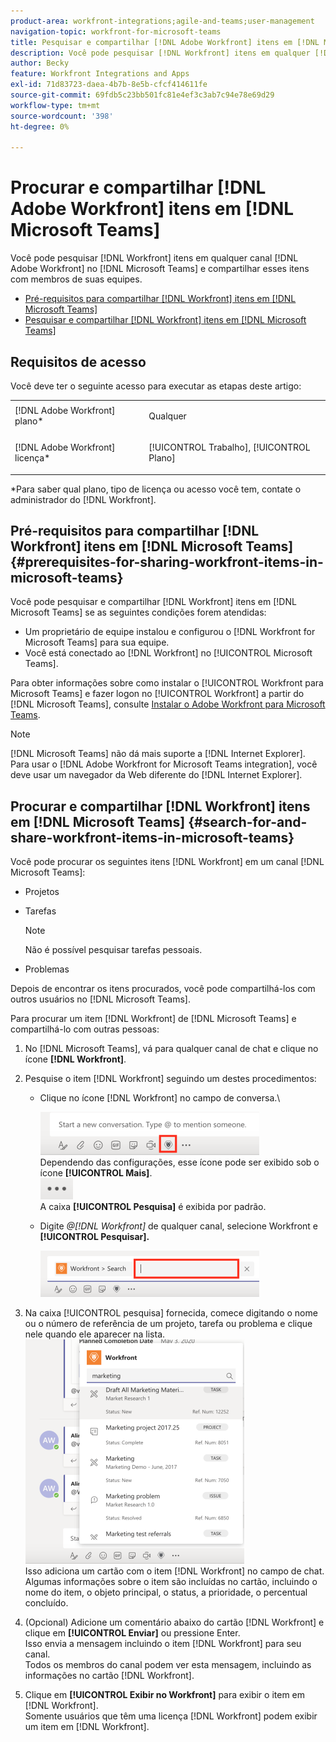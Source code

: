 ```yaml
---
product-area: workfront-integrations;agile-and-teams;user-management
navigation-topic: workfront-for-microsoft-teams
title: Pesquisar e compartilhar [!DNL Adobe Workfront] itens em [!DNL Microsoft Teams]
description: Você pode pesquisar [!DNL Workfront] itens em qualquer [!DNL Adobe WorkfrontWorkfront] canal [!DNL Microsoft Teams] e compartilhar esses itens com membros de suas equipes.
author: Becky
feature: Workfront Integrations and Apps
exl-id: 71d83723-daea-4b7b-8e5b-cfcf414611fe
source-git-commit: 69fdb5c23bb501fc81e4ef3c3ab7c94e78e69d29
workflow-type: tm+mt
source-wordcount: '398'
ht-degree: 0%

---
```


# Procurar e compartilhar [!DNL Adobe Workfront] itens em [!DNL Microsoft Teams]

<!--

>[!NOTE]
>
>As of July 1, 2025, Microsoft will remove support for the Classic Teams desktop app. As a result, the Workfront integration with Microsoft Teams will not be supported after the Classic Teams desktop app is no longer available.

-->

Você pode pesquisar [!DNL Workfront] itens em qualquer canal [!DNL Adobe Workfront] no [!DNL Microsoft Teams] e compartilhar esses itens com membros de suas equipes.

* [Pré-requisitos para compartilhar [!DNL Workfront] itens em [!DNL Microsoft Teams]](#prerequisites-for-sharing-workfront-items-in-microsoft-teams-prerequisites-for-sharing-workfront-items-in-microsoft-teams)
* [Pesquisar e compartilhar [!DNL Workfront] itens em [!DNL Microsoft Teams]](#search-for-and-share-adobe-workfront-items-in-microsoft-teams)

## Requisitos de acesso

Você deve ter o seguinte acesso para executar as etapas deste artigo:

<table style="table-layout:auto"> 
 <col> 
 <col> 
 <tbody> 
  <tr> 
   <td role="rowheader">[!DNL Adobe Workfront] plano*</td> 
   <td> <p>Qualquer</p> </td> 
  </tr> 
  <tr> 
   <td role="rowheader">[!DNL Adobe Workfront] licença*</td> 
   <td> <p>[!UICONTROL Trabalho], [!UICONTROL Plano]</p> </td> 
  </tr> 
 </tbody> 
</table>

&#42;Para saber qual plano, tipo de licença ou acesso você tem, contate o administrador do [!DNL Workfront].

## Pré-requisitos para compartilhar [!DNL Workfront] itens em [!DNL Microsoft Teams] {#prerequisites-for-sharing-workfront-items-in-microsoft-teams}

Você pode pesquisar e compartilhar [!DNL Workfront] itens em [!DNL Microsoft Teams] se as seguintes condições forem atendidas:

* Um proprietário de equipe instalou e configurou o [!DNL Workfront for Microsoft Teams] para sua equipe.
* Você está conectado ao [!DNL Workfront] no [!UICONTROL Microsoft Teams].

Para obter informações sobre como instalar o [!UICONTROL Workfront para Microsoft Teams] e fazer logon no [!UICONTROL Workfront] a partir do [!DNL Microsoft Teams], consulte [Instalar o Adobe Workfront para Microsoft Teams](../../workfront-integrations-and-apps/using-workfront-with-microsoft-teams/install-workfront-ms-teams.md).

>[!NOTE]
>
>[!DNL Microsoft Teams] não dá mais suporte a [!DNL Internet Explorer]. Para usar o [!DNL Adobe Workfront for Microsoft Teams integration], você deve usar um navegador da Web diferente do [!DNL Internet Explorer].


## Procurar e compartilhar [!DNL Workfront] itens em [!DNL Microsoft Teams] {#search-for-and-share-workfront-items-in-microsoft-teams}

Você pode procurar os seguintes itens [!DNL Workfront] em um canal [!DNL Microsoft Teams]:

* Projetos
* Tarefas

  >[!NOTE]
  >
  >Não é possível pesquisar tarefas pessoais.

* Problemas

Depois de encontrar os itens procurados, você pode compartilhá-los com outros usuários no [!DNL Microsoft Teams].

Para procurar um item [!DNL Workfront] de [!DNL Microsoft Teams] e compartilhá-lo com outras pessoas:

1. No [!DNL Microsoft Teams], vá para qualquer canal de chat e clique no ícone **[!DNL Workfront]**.
1. Pesquise o item [!DNL Workfront] seguindo um destes procedimentos:

   * Clique no ícone [!DNL Workfront] no campo de conversa.\

     ![ms_team_workfront_pinned_icon_highlight.png](assets/ms-teams-workfront-pinned-icon-highlight-350x69.png)\
      Dependendo das configurações, esse ícone pode ser exibido sob o ícone **[!UICONTROL Mais]**.\
      ![mais_ícone.png](assets/more-icon-52x34.png)\
      A caixa **[!UICONTROL Pesquisa]** é exibida por padrão.

   * Digite *@[!DNL Workfront]* de qualquer canal, selecione Workfront e **[!UICONTROL Pesquisar].**

     ![ms_team_search_from_command.png](assets/ms-teams-search-from-command-350x74.png)

1. Na caixa [!UICONTROL pesquisa] fornecida, comece digitando o nome ou o número de referência de um projeto, tarefa ou problema e clique nele quando ele aparecer na lista.\
   ![ms_team_searching_for_items.png](assets/ms-teams-searching-for-items-350x359.png)\
   Isso adiciona um cartão com o item [!DNL Workfront] no campo de chat. Algumas informações sobre o item são incluídas no cartão, incluindo o nome do item, o objeto principal, o status, a prioridade, o percentual concluído.

1. (Opcional) Adicione um comentário abaixo do cartão [!DNL Workfront] e clique em **[!UICONTROL Enviar]** ou pressione Enter.\
   Isso envia a mensagem incluindo o item [!DNL Workfront] para seu canal.\
   Todos os membros do canal podem ver esta mensagem, incluindo as informações no cartão [!DNL Workfront].

1. Clique em **[!UICONTROL Exibir no Workfront]** para exibir o item em [!DNL Workfront].\
   Somente usuários que têm uma licença [!DNL Workfront] podem exibir um item em [!DNL Workfront].
